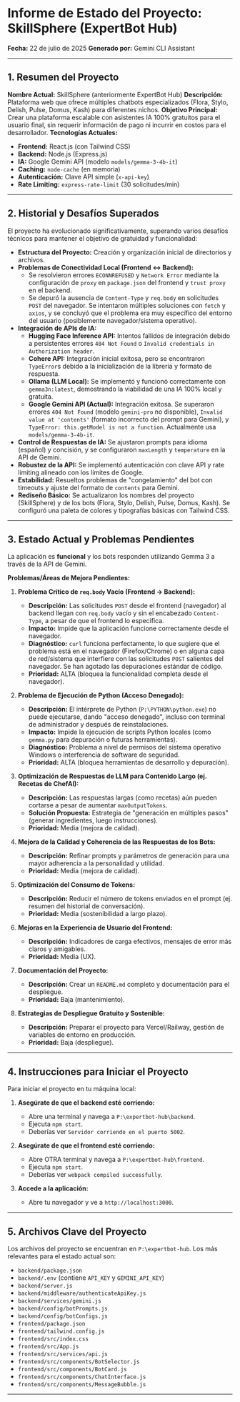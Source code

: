 # Informe de Estado del Proyecto: SkillSphere (ExpertBot Hub)

**Fecha:** 22 de julio de 2025
**Generado por:** Gemini CLI Assistant

---

## 1. Resumen del Proyecto

**Nombre Actual:** SkillSphere (anteriormente ExpertBot Hub)
**Descripción:** Plataforma web que ofrece múltiples chatbots especializados (Flora, Stylo, Delish, Pulse, Domus, Kash) para diferentes nichos.
**Objetivo Principal:** Crear una plataforma escalable con asistentes IA 100% gratuitos para el usuario final, sin requerir información de pago ni incurrir en costos para el desarrollador.
**Tecnologías Actuales:**
*   **Frontend:** React.js (con Tailwind CSS)
*   **Backend:** Node.js (Express.js)
*   **IA:** Google Gemini API (modelo `models/gemma-3-4b-it`)
*   **Caching:** `node-cache` (en memoria)
*   **Autenticación:** Clave API simple (`x-api-key`)
*   **Rate Limiting:** `express-rate-limit` (30 solicitudes/min)

---

## 2. Historial y Desafíos Superados

El proyecto ha evolucionado significativamente, superando varios desafíos técnicos para mantener el objetivo de gratuidad y funcionalidad:

*   **Estructura del Proyecto:** Creación y organización inicial de directorios y archivos.
*   **Problemas de Conectividad Local (Frontend <-> Backend):**
    *   Se resolvieron errores `ECONNREFUSED` y `Network Error` mediante la configuración de `proxy` en `package.json` del frontend y `trust proxy` en el backend.
    *   Se depuró la ausencia de `Content-Type` y `req.body` en solicitudes `POST` del navegador. Se intentaron múltiples soluciones con `fetch` y `axios`, y se concluyó que el problema era muy específico del entorno del usuario (posiblemente navegador/sistema operativo).
*   **Integración de APIs de IA:**
    *   **Hugging Face Inference API:** Intentos fallidos de integración debido a persistentes errores `404 Not Found` o `Invalid credentials in Authorization header`.
    *   **Cohere API:** Integración inicial exitosa, pero se encontraron `TypeError`s debido a la inicialización de la librería y formato de respuesta.
    *   **Ollama (LLM Local):** Se implementó y funcionó correctamente con `gemma3n:latest`, demostrando la viabilidad de una IA 100% local y gratuita.
    *   **Google Gemini API (Actual):** Integración exitosa. Se superaron errores `404 Not Found` (modelo `gemini-pro` no disponible), `Invalid value at 'contents'` (formato incorrecto del prompt para Gemini), y `TypeError: this.getModel is not a function`. Actualmente usa `models/gemma-3-4b-it`.
*   **Control de Respuestas de IA:** Se ajustaron prompts para idioma (español) y concisión, y se configuraron `maxLength` y `temperature` en la API de Gemini.
*   **Robustez de la API:** Se implementó autenticación con clave API y rate limiting alineado con los límites de Google.
*   **Estabilidad:** Resueltos problemas de "congelamiento" del bot con timeouts y ajuste del formato de `contents` para Gemini.
*   **Rediseño Básico:** Se actualizaron los nombres del proyecto (SkillSphere) y de los bots (Flora, Stylo, Delish, Pulse, Domus, Kash). Se configuró una paleta de colores y tipografías básicas con Tailwind CSS.

---

## 3. Estado Actual y Problemas Pendientes

La aplicación es **funcional** y los bots responden utilizando Gemma 3 a través de la API de Gemini.

**Problemas/Áreas de Mejora Pendientes:**

1.  **Problema Crítico de `req.body` Vacío (Frontend -> Backend):**
    *   **Descripción:** Las solicitudes `POST` desde el frontend (navegador) al backend llegan con `req.body` vacío y sin el encabezado `Content-Type`, a pesar de que el frontend lo especifica.
    *   **Impacto:** Impide que la aplicación funcione correctamente desde el navegador.
    *   **Diagnóstico:** `curl` funciona perfectamente, lo que sugiere que el problema está en el navegador (Firefox/Chrome) o en alguna capa de red/sistema que interfiere con las solicitudes `POST` salientes del navegador. Se han agotado las depuraciones estándar de código.
    *   **Prioridad:** ALTA (bloquea la funcionalidad completa desde el navegador).

2.  **Problema de Ejecución de Python (Acceso Denegado):**
    *   **Descripción:** El intérprete de Python (`P:\PYTHON\python.exe`) no puede ejecutarse, dando "acceso denegado", incluso con terminal de administrador y después de reinstalaciones.
    *   **Impacto:** Impide la ejecución de scripts Python locales (como `gemma.py` para depuración o futuras herramientas).
    *   **Diagnóstico:** Problema a nivel de permisos del sistema operativo Windows o interferencia de software de seguridad.
    *   **Prioridad:** ALTA (bloquea herramientas de desarrollo y depuración).

3.  **Optimización de Respuestas de LLM para Contenido Largo (ej. Recetas de ChefAI):**
    *   **Descripción:** Las respuestas largas (como recetas) aún pueden cortarse a pesar de aumentar `maxOutputTokens`.
    *   **Solución Propuesta:** Estrategia de "generación en múltiples pasos" (generar ingredientes, luego instrucciones).
    *   **Prioridad:** Media (mejora de calidad).

4.  **Mejora de la Calidad y Coherencia de las Respuestas de los Bots:**
    *   **Descripción:** Refinar prompts y parámetros de generación para una mayor adherencia a la personalidad y utilidad.
    *   **Prioridad:** Media (mejora de calidad).

5.  **Optimización del Consumo de Tokens:**
    *   **Descripción:** Reducir el número de tokens enviados en el prompt (ej. resumen del historial de conversación).
    *   **Prioridad:** Media (sostenibilidad a largo plazo).

6.  **Mejoras en la Experiencia de Usuario del Frontend:**
    *   **Descripción:** Indicadores de carga efectivos, mensajes de error más claros y amigables.
    *   **Prioridad:** Media (UX).

7.  **Documentación del Proyecto:**
    *   **Descripción:** Crear un `README.md` completo y documentación para el despliegue.
    *   **Prioridad:** Baja (mantenimiento).

8.  **Estrategias de Despliegue Gratuito y Sostenible:**
    *   **Descripción:** Preparar el proyecto para Vercel/Railway, gestión de variables de entorno en producción.
    *   **Prioridad:** Baja (despliegue).

---

## 4. Instrucciones para Iniciar el Proyecto

Para iniciar el proyecto en tu máquina local:

1.  **Asegúrate de que el backend esté corriendo:**
    *   Abre una terminal y navega a `P:\expertbot-hub\backend`.
    *   Ejecuta `npm start`.
    *   Deberías ver `Servidor corriendo en el puerto 5002`.

2.  **Asegúrate de que el frontend esté corriendo:**
    *   Abre OTRA terminal y navega a `P:\expertbot-hub\frontend`.
    *   Ejecuta `npm start`.
    *   Deberías ver `webpack compiled successfully`.

3.  **Accede a la aplicación:**
    *   Abre tu navegador y ve a `http://localhost:3000`.

---

## 5. Archivos Clave del Proyecto

Los archivos del proyecto se encuentran en `P:\expertbot-hub`. Los más relevantes para el estado actual son:

*   `backend/package.json`
*   `backend/.env` (contiene `API_KEY` y `GEMINI_API_KEY`)
*   `backend/server.js`
*   `backend/middleware/authenticateApiKey.js`
*   `backend/services/gemini.js`
*   `backend/config/botPrompts.js`
*   `backend/config/botConfigs.js`
*   `frontend/package.json`
*   `frontend/tailwind.config.js`
*   `frontend/src/index.css`
*   `frontend/src/App.js`
*   `frontend/src/services/api.js`
*   `frontend/src/components/BotSelector.js`
*   `frontend/src/components/BotCard.js`
*   `frontend/src/components/ChatInterface.js`
*   `frontend/src/components/MessageBubble.js`

---
